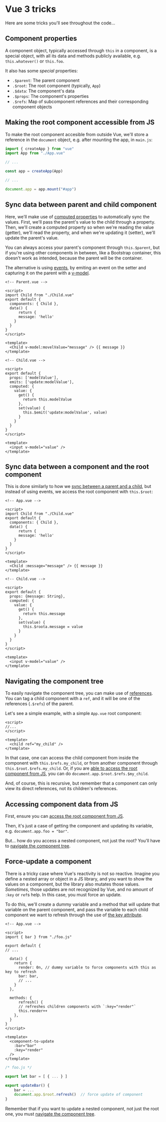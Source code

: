 # Vue 3 tricks
Here are some tricks you'll see throughout the code...


## Component properties
A component object, typically accessed through `this` in a component, is a special object, with all its data and methods publicly available, e.g. `this.whatever()` or `this.foo`.

It also has some _special_ properties:
- `.$parent`: The parent component
- `.$root`: The root component (typically, `App`)
- `.$data`: The component's data
- `.$props`: The component's properties
- `.$refs`: Map of subcomponent references and their corresponding component objects


## Making the root component accessible from JS
To make the root component accesible from outside Vue, we'll store a reference in the `document` object, e.g. after mounting the app, in `main.js`:

```js
import { createApp } from "vue"
import App from "./App.vue"

// ...

const app = createApp(App)

// ...

document.app = app.mount("#app")
```


## Sync data between parent and child component
Here, we'll make use of [computed properties](https://vuejs.org/guide/essentials/computed.html#computed-properties) to automatically sync the values. First, we'll pass the parent's value to the child through a property. Then, we'll create a computed property so when we're reading the value (getter), we'll read the property, and when we're updating it (setter), we'll update the parent's value.

You can always access your parent's component through `this.$parent`, but if you're using other components in between, like a Bootstrap container, this doesn't work as intended, because the parent will be the container.

The alternative is using [events](https://vuejs.org/guide/components/events.html#emitting-and-listening-to-events), by emiting an event on the setter and capturing it on the parent with a [v-model](https://vuejs.org/guide/components/v-model.html#component-v-model).

```vue
<!-- Parent.vue -->

<script>
import Child from "./Child.vue"
export default {
  components: { Child },
  data() {
      return {
      message: 'hello'
    }
  }
}
</script>

<template>
  <Child v-model:movelValue="message" /> {{ message }}
</template>
```

```vue
<!-- Child.vue -->

<script>
export default {
  props: ['modelValue'],
  emits: ['update:modelValue'],
  computed: {
    value: {
      get() {
        return this.modelValue
      },
      set(value) {
        this.$emit('update:modelValue', value)
      }
    }
  }
}
</script>

<template>
  <input v-model="value" />
</template>
```


## Sync data between a component and the root component
This is done similarly to how we [sync between a parent and a child](#sync-data-between-parent-and-child-component), but instead of using events, we access the root component with `this.$root`:

```vue
<!-- App.vue -->

<script>
import Child from "./Child.vue"
export default {
  components: { Child },
  data() {
      return {
      message: 'hello'
    }
  }
}
</script>

<template>
  <Child :message="message" /> {{ message }}
</template>
```

```vue
<!-- Child.vue -->

<script>
export default {
  props: {message: String},
  computed: {
    value: {
      get() {
        return this.message
      },
      set(value) {
        this.$roota.message = value
      }
    }
  }
}
</script>

<template>
  <input v-model="value" />
</template>
```



## Navigating the component tree
To easily navigate the component tree, you can make use of [references](https://vuejs.org/guide/essentials/template-refs.html#template-refs). You can tag a child component with a `ref`, and it will be one of the references (`.$refs`) of the parent.

Let's see a simple example, with a simple `App.vue` root component:
```vue
<script>
//...
</script>

<template>
  <child ref="my_child" />
</template>
```

In that case, one can access the child component from inside the component with `this.$refs.my_child`, or from another component through `this.$root.$refs.my_child`. Or, if you are [able to access the root component from JS](#making-the-root-component-accessible-from-js), you can do `document.app.$root.$refs.$my_child`.

And, of course, this is recursive, but remember that a component can only view its direct references, not its children's references. 



## Accessing component data from JS
First, ensure you can [access the root component from JS](#making-the-root-component-accessible-from-js).

Then, it's just a case of getting the component and updating its variable, e.g. `document.app.foo = "bar"`.

But... how do you access a nested component, not just the root? You'll have to [navigate the component tree](#navigating-the-component-tree).



## Force-update a component
There is a tricky case where Vue's reactivity is not so reactive. Imagine you define a nested array or object in a JS library, and you want to show the values on a component, but the library also mutates those values. _Sometimes_, those updates are not recognized by Vue, and no amount of `:key` or `ref`s help. In this case, you must force an update.

To do this, we'll create a dummy variable and a method that will update that variable on the parent component, and pass the variable to each child component we want to refresh through the use of [the key attribute](https://vuejs.org/api/built-in-special-attributes.html#key).

```vue
<!-- App.vue -->

<script>
import { bar } from "./foo.js"

export default {
// ...

  data() {
    return {
      render: 0n, // dummy variable to force components with this as key to refresh
      bar: bar,
      // ...
    }
  },

  methods: {
      refresh() {
      // refreshes children components with `:key="render"`
      this.render++
    },
  }
}
</script>

<template>
  <component-to-update
    :bar="bar"
    :key="render"
  />
</template>
```

```js
/* foo.js */

export let bar = [ { ... } ]

export updateBar() {
    bar = ...
    document.app.$root.refresh()  // force update of component
}
```

Remember that if you want to update a nested component, not just the root one, you must [navigate the component tree](#navigating-the-component-tree).
